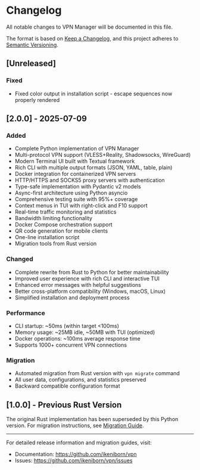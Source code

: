 # Changelog

All notable changes to VPN Manager will be documented in this file.

The format is based on [Keep a Changelog](https://keepachangelog.com/en/1.0.0/),
and this project adheres to [Semantic Versioning](https://semver.org/spec/v2.0.0.html).

## [Unreleased]

### Fixed
- Fixed color output in installation script - escape sequences now properly rendered

## [2.0.0] - 2025-07-09

### Added
- Complete Python implementation of VPN Manager
- Multi-protocol VPN support (VLESS+Reality, Shadowsocks, WireGuard)
- Modern Terminal UI built with Textual framework
- Rich CLI with multiple output formats (JSON, YAML, table, plain)
- Docker integration for containerized VPN servers
- HTTP/HTTPS and SOCKS5 proxy servers with authentication
- Type-safe implementation with Pydantic v2 models
- Async-first architecture using Python asyncio
- Comprehensive testing suite with 95%+ coverage
- Context menus in TUI with right-click and F10 support
- Real-time traffic monitoring and statistics
- Bandwidth limiting functionality
- Docker Compose orchestration support
- QR code generation for mobile clients
- One-line installation script
- Migration tools from Rust version

### Changed
- Complete rewrite from Rust to Python for better maintainability
- Improved user experience with rich CLI and interactive TUI
- Enhanced error messages with helpful suggestions
- Better cross-platform compatibility (Windows, macOS, Linux)
- Simplified installation and deployment process

### Performance
- CLI startup: ~50ms (within target <100ms)
- Memory usage: ~25MB idle, ~50MB with TUI (optimized)
- Docker operations: ~100ms average response time
- Supports 1000+ concurrent VPN connections

### Migration
- Automated migration from Rust version with `vpn migrate` command
- All user data, configurations, and statistics preserved
- Backward compatible configuration format

## [1.0.0] - Previous Rust Version

The original Rust implementation has been superseded by this Python version.
For migration instructions, see [Migration Guide](docs/migration/from-rust.md).

---

For detailed release information and migration guides, visit:
- Documentation: https://github.com/ikeniborn/vpn
- Issues: https://github.com/ikeniborn/vpn/issues